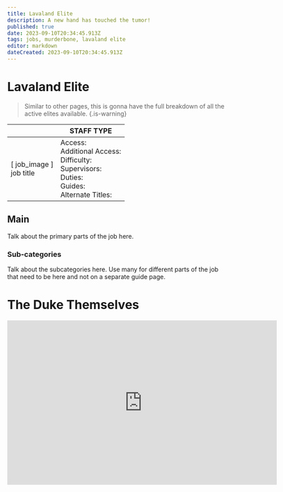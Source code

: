 ```yaml
---
title: Lavaland Elite
description: A new hand has touched the tumor!
published: true
date: 2023-09-10T20:34:45.913Z
tags: jobs, murderbone, lavaland elite
editor: markdown
dateCreated: 2023-09-10T20:34:45.913Z
---
```


# Lavaland Elite

> Similar to other pages, this is gonna have the full breakdown of all the active elites available.
{.is-warning}


|                             | STAFF TYPE                                                                                   |
|-----------------------------|----------------------------------------------------------------------------------------------|
| \[ job_image ]<br>job title | Access:<br>Additional Access:<br>Difficulty:<br>Supervisors:<br>Duties:<br>Guides:<br>Alternate Titles: |

## Main 
Talk about the primary parts of the job here.


### Sub-categories
Talk about the subcategories here. Use many for different parts of the job that need to be here and not on a separate guide page.

# The Duke Themselves
<iframe src="https://player.twitch.tv/?channel=thedukeofook&parent=wiki.monkestation.com" frameborder="0" allowfullscreen="true" scrolling="no" height="378" width="620"></iframe>